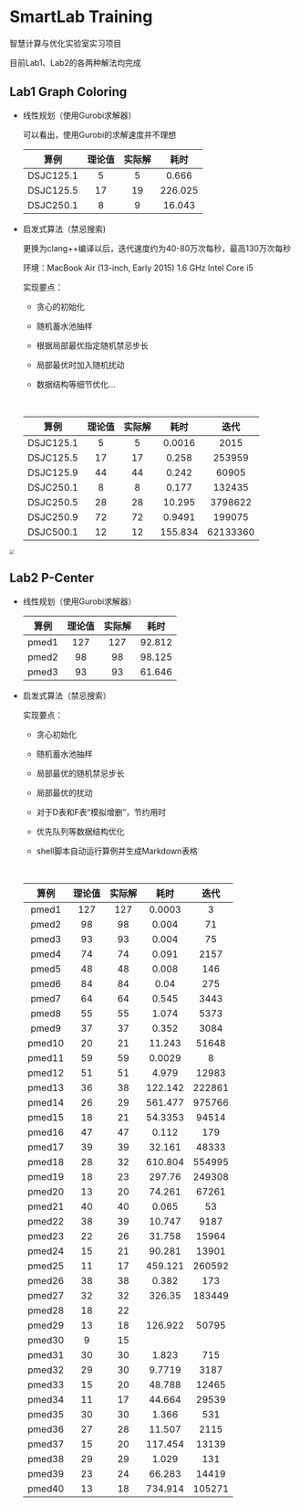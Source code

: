 # SmartLab Training

智慧计算与优化实验室实习项目

目前Lab1、Lab2的各两种解法均完成

## Lab1 Graph Coloring

* 线性规划（使用Gurobi求解器）

  可以看出，使用Gurobi的求解速度并不理想

  |    算例     | 理论值  | 实际解  |   耗时    |
  | :-------: | :--: | :--: | :-----: |
  | DSJC125.1 |  5   |  5   |  0.666  |
  | DSJC125.5 |  17  |  19  | 226.025 |
  | DSJC250.1 |  8   |  9   | 16.043  |

* 启发式算法（禁忌搜索)

  更换为clang++编译以后，迭代速度约为40-80万次每秒，最高130万次每秒

  环境：MacBook Air (13-inch, Early 2015) 1.6 GHz Intel Core i5

  实现要点：

  * 贪心的初始化

  * 随机蓄水池抽样

  * 根据局部最优指定随机禁忌步长

  * 局部最优时加入随机扰动

  * 数据结构等细节优化...

    ​

  |    算例     | 理论值  | 实际解  |   耗时    |    迭代    |
  | :-------: | :--: | :--: | :-----: | :------: |
  | DSJC125.1 |  5   |  5   | 0.0016  |   2015   |
  | DSJC125.5 |  17  |  17  |  0.258  |  253959  |
  | DSJC125.9 |  44  |  44  |  0.242  |  60905   |
  | DSJC250.1 |  8   |  8   |  0.177  |  132435  |
  | DSJC250.5 |  28  |  28  | 10.295  | 3798622  |
  | DSJC250.9 |  72  |  72  | 0.9491  |  199075  |
  | DSJC500.1 |  12  |  12  | 155.834 | 62133360 |

<img src="http://oklhb00qa.bkt.clouddn.com/simple-min.jpg" style="zoom:50%;" />

## Lab2 P-Center

* 线性规划（使用Gurobi求解器）

  |  算例   | 理论值  | 实际解  |   耗时   |
  | :---: | :--: | :--: | :----: |
  | pmed1 | 127  | 127  | 92.812 |
  | pmed2 |  98  |  98  | 98.125 |
  | pmed3 |  93  |  93  | 61.646 |

* 启发式算法（禁忌搜索）

  实现要点：

  * 贪心初始化

  * 随机蓄水池抽样

  * 局部最优的随机禁忌步长

  * 局部最优的扰动

  * 对于D表和F表“模拟增删”，节约用时

  * 优先队列等数据结构优化

  * shell脚本自动运行算例并生成Markdown表格

    ​

  |   算例   | 理论值  | 实际解  |   耗时    |   迭代   |
  | :----: | :--: | :--: | :-----: | :----: |
  | pmed1  | 127  | 127  | 0.0003  |   3    |
  | pmed2  |  98  |  98  |  0.004  |   71   |
  | pmed3  |  93  |  93  |  0.004  |   75   |
  | pmed4  |  74  |  74  |  0.091  |  2157  |
  | pmed5  |  48  |  48  |  0.008  |  146   |
  | pmed6  |  84  |  84  |  0.04   |  275   |
  | pmed7  |  64  |  64  |  0.545  |  3443  |
  | pmed8  |  55  |  55  |  1.074  |  5373  |
  | pmed9  |  37  |  37  |  0.352  |  3084  |
  | pmed10 |  20  |  21  | 11.243  | 51648  |
  | pmed11 |  59  |  59  | 0.0029  |   8    |
  | pmed12 |  51  |  51  |  4.979  | 12983  |
  | pmed13 |  36  |  38  | 122.142 | 222861 |
  | pmed14 |  26  |  29  | 561.477 | 975766 |
  | pmed15 |  18  |  21  | 54.3353 | 94514  |
  | pmed16 |  47  |  47  |  0.112  |  179   |
  | pmed17 |  39  |  39  | 32.161  | 48333  |
  | pmed18 |  28  |  32  | 610.804 | 554995 |
  | pmed19 |  18  |  23  | 297.76  | 249308 |
  | pmed20 |  13  |  20  | 74.261  | 67261  |
  | pmed21 |  40  |  40  |  0.065  |   53   |
  | pmed22 |  38  |  39  | 10.747  |  9187  |
  | pmed23 |  22  |  26  | 31.758  | 15964  |
  | pmed24 |  15  |  21  | 90.281  | 13901  |
  | pmed25 |  11  |  17  | 459.121 | 260592 |
  | pmed26 |  38  |  38  |  0.382  |  173   |
  | pmed27 |  32  |  32  | 326.35  | 183449 |
  | pmed28 |  18  |  22  |         |        |
  | pmed29 |  13  |  18  | 126.922 | 50795  |
  | pmed30 |  9   |  15  |         |        |
  | pmed31 |  30  |  30  |  1.823  |  715   |
  | pmed32 |  29  |  30  | 9.7719  |  3187  |
  | pmed33 |  15  |  20  | 48.788  | 12465  |
  | pmed34 |  11  |  17  | 44.664  | 29539  |
  | pmed35 |  30  |  30  |  1.366  |  531   |
  | pmed36 |  27  |  28  | 11.507  |  2115  |
  | pmed37 |  15  |  20  | 117.454 | 13139  |
  | pmed38 |  29  |  29  |  1.029  |  131   |
  | pmed39 |  23  |  24  | 66.283  | 14419  |
  | pmed40 |  13  |  18  | 734.914 | 105271 |